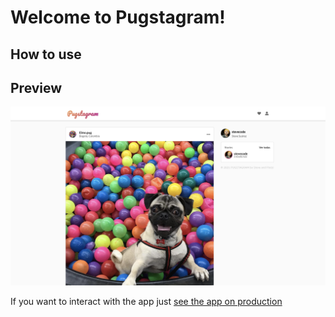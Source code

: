# Welcome to Pugstagram!

## How to use

## Preview

![Screenshot App](./.readme-static/PugstagramPreview.png)

If you want to interact with the app just [see the app on production](https://pugstagram-stevecode.netlify.app/)
